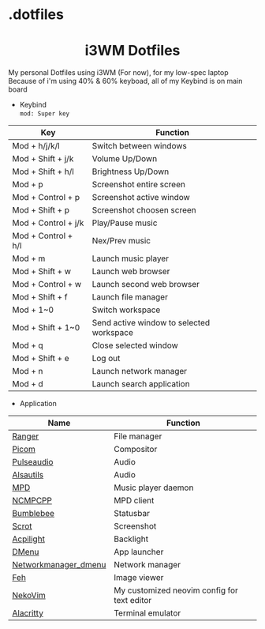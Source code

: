 # .dotfiles

<h1 align="center">i3WM Dotfiles</h1>  

My personal Dotfiles using i3WM (For now), for my low-spec laptop  
Because of i'm using 40% & 60% keyboad, all of my Keybind is on main board  

* Keybind  
`mod: Super key`

| Key                 | Function                                 |
|---------------------|------------------------------------------|
| Mod + h/j/k/l       | Switch between windows                   |
| Mod + Shift + j/k   | Volume Up/Down                           |
| Mod + Shift + h/l   | Brightness Up/Down                       |
| Mod + p             | Screenshot entire screen                 |
| Mod + Control + p   | Screenshot active window                 |
| Mod + Shift + p     | Screenshot choosen screen                |
| Mod + Control + j/k | Play/Pause music                         |
| Mod + Control + h/l | Nex/Prev music                           |
| Mod + m             | Launch music player                      |
| Mod + Shift + w     | Launch web browser                       |
| Mod + Control + w   | Launch second web browser                |
| Mod + Shift + f     | Launch file manager                      |
| Mod + 1~0           | Switch workspace                         |
| Mod + Shift + 1~0   | Send active window to selected workspace |
| Mod + q             | Close selected window                    |
| Mod + Shift + e     | Log out                                  |
| Mod + n             | Launch network manager                   |
| Mod + d             | Launch search application                |

* Application 

| Name                                                                      | Function                                    |
|---------------------------------------------------------------------------|---------------------------------------------|
| [Ranger](https://github.com/ranger/ranger)                                | File manager                                |
| [Picom](https://github.com/yshui/picom)                                   | Compositor                                  |
| [Pulseaudio](https://github.com/pulseaudio/pulseaudio)                    | Audio                                       |
| [Alsautils](https://github.com/alsa-project/alsa-utils)                   | Audio                                       |
| [MPD](https://github.com/MusicPlayerDaemon/MPD)                           | Music player daemon                         |
| [NCMPCPP](https://github.com/ncmpcpp/ncmpcpp)                             | MPD client                                  |
| [Bumblebee](https://github.com/tobi-wan-kenobi/bumblebee-status)          | Statusbar                                   |
| [Scrot](https://github.com/resurrecting-open-source-projects/scrot)       | Screenshot                                  |
| [Acpilight](https://gitlab.com/wavexx/acpilight)                          | Backlight                                   |
| [DMenu](https://github.com/stilvoid/dmenu)                                | App launcher                                |
| [Networkmanager_dmenu](https://github.com/firecat53/networkmanager-dmenu) | Network manager                             |
| [Feh](https://github.com/derf/feh)                                        | Image viewer                                |
| [NekoVim](https://github.com/AyaWcksn/Neko-Vim)                           | My customized neovim config for text editor |
| [Alacritty](https://github.com/alacritty/alacritty)                       | Terminal emulator                           |
